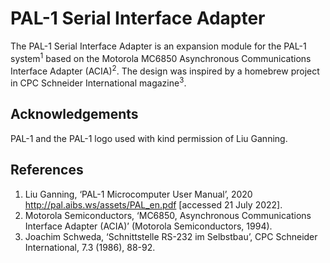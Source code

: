 # PAL-1 Serial Interface Adapter

The PAL-1 Serial Interface Adapter is an expansion module for the PAL-1 system<sup>1</sup> based on the Motorola MC6850 Asynchronous Communications Interface Adapter (ACIA)<sup>2</sup>. The design was inspired by a homebrew project in CPC Schneider International magazine<sup>3</sup>.

## Acknowledgements

PAL-1 and the PAL-1 logo used with kind permission of Liu Ganning.

## References
1. Liu Ganning, ‘PAL-1 Microcomputer User Manual’, 2020 <http://pal.aibs.ws/assets/PAL_en.pdf> [accessed 21 July 2022].
2. Motorola Semiconductors, ‘MC6850, Asynchronous Communications Interface Adapter (ACIA)’ (Motorola Semiconductors, 1994).
3. Joachim Schweda, ‘Schnittstelle RS-232 im Selbstbau’, CPC Schneider International, 7.3 (1986), 88-92.

